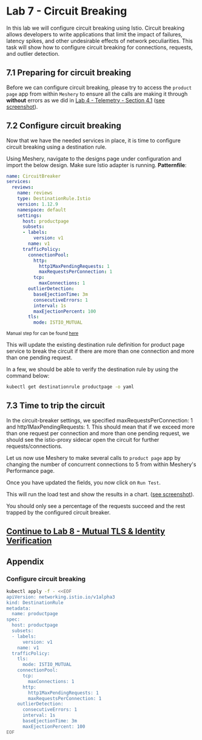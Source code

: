 # Lab 7 - Circuit Breaking

In this lab we will configure circuit breaking using Istio. Circuit breaking allows developers to write applications that limit the impact of failures, latency spikes, and other undesirable effects of network peculiarities. This task will show how to configure circuit breaking for connections, requests, and outlier detection.

## 7.1 Preparing for circuit breaking
Before we can configure circuit breaking, please try to access the `product page` app from within `Meshery` to ensure all the calls are making it through **without** errors as we did in [Lab 4 - Telemetry - Section 4.1](../lab-4/README.md) ([see screenshot](https://raw.githubusercontent.com/leecalcote/istio-service-mesh-workshop/feature/blend-in-meshery/lab-7/img/meshery_initial_load_test.png)).


## 7.2 Configure circuit breaking
Now that we have the needed services in place, it is time to configure circuit breaking using a destination rule.

<!-- ```sh
kubectl apply -f - <<EOF
apiVersion: networking.istio.io/v1alpha3
kind: DestinationRule
metadata:
  name: productpage
spec:
  host: productpage
  subsets:
  - labels:
      version: v1
    name: v1
  trafficPolicy:
    connectionPool:
      tcp:
        maxConnections: 1
      http:
        http1MaxPendingRequests: 1
        maxRequestsPerConnection: 1
    outlierDetection:
      consecutiveErrors: 1
      interval: 1s
      baseEjectionTime: 3m
      maxEjectionPercent: 100
EOF
``` -->


Using Meshery, navigate to the designs page under configuration and import the below design. Make sure Istio adapter is running.
**Patternfile**:
```yaml
name: CircuitBreaker
services:
  reviews:
    name: reviews
    type: DestinationRule.Istio
    version: 1.12.9
    namespace: default
    settings:
      host: productpage
      subsets:
      - labels:
          version: v1
        name: v1
      trafficPolicy:
        connectionPool:
          http:
            http1MaxPendingRequests: 1
            maxRequestsPerConnection: 1
          tcp:
            maxConnections: 1
        outlierDetection:
          baseEjectionTime: 3m
          consecutiveErrors: 1
          interval: 1s
          maxEjectionPercent: 100
        tls:
          mode: ISTIO_MUTUAL
```

<small>Manual step for can be found [here](#appendix)</small>

This will update the existing destination rule definition for product page service to break the circuit if there are more than one connection and more than one pending request.

In a few, we should be able to verify the destination rule by using the command below:

```sh
kubectl get destinationrule productpage -o yaml
```


## 7.3 Time to trip the circuit
In the circuit-breaker settings, we specified maxRequestsPerConnection: 1 and http1MaxPendingRequests: 1. This should mean that if we exceed more than one request per connection and more than one pending request, we should see the istio-proxy sidecar open the circuit for further requests/connections. 

Let us now use Meshery to make several calls to `product page` app by changing the number of concurrent connections to 5 from within Meshery's Performance page.

Once you have updated the fields, you now click on `Run Test`.

This will run the load test and show the results in a chart. ([see screenshot](https://raw.githubusercontent.com/leecalcote/istio-service-mesh-workshop/feature/blend-in-meshery/lab-7/img/meshery_cb_load_test.png)).

You should only see a percentage of the requests succeed and the rest trapped by the configured circuit breaker.


## [Continue to Lab 8 - Mutual TLS & Identity Verification](../lab-8/README.md)

## <a name="appendix"></a> Appendix

### Configure circuit breaking

```sh
kubectl apply -f - <<EOF
apiVersion: networking.istio.io/v1alpha3
kind: DestinationRule
metadata:
  name: productpage
spec:
  host: productpage
  subsets:
  - labels:
      version: v1
    name: v1
  trafficPolicy:
    tls:
      mode: ISTIO_MUTUAL
    connectionPool:
      tcp:
        maxConnections: 1
      http:
        http1MaxPendingRequests: 1
        maxRequestsPerConnection: 1
    outlierDetection:
      consecutiveErrors: 1
      interval: 1s
      baseEjectionTime: 3m
      maxEjectionPercent: 100
EOF
```
